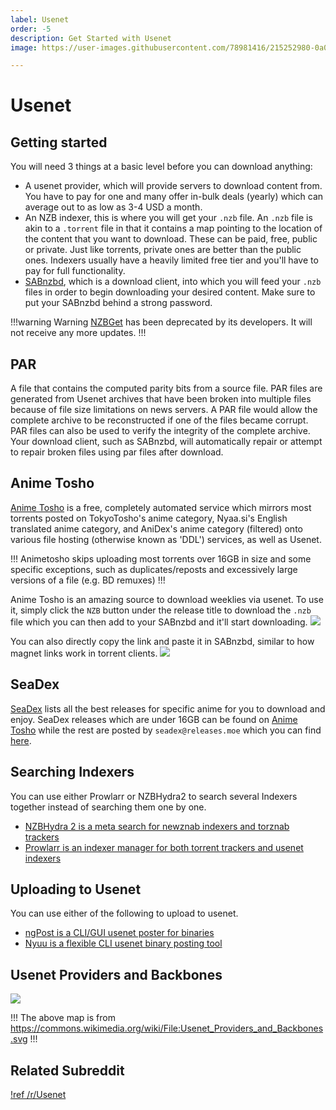 ```yaml
---
label: Usenet
order: -5
description: Get Started with Usenet
image: https://user-images.githubusercontent.com/78981416/215252980-0a038d94-b05c-4e52-83b4-51948df6a591.gif

---
```


# Usenet

## Getting started

You will need 3 things at a basic level before you can download anything:
- A usenet provider, which will provide servers to download content from. You have to pay for one and many offer in-bulk deals (yearly) which can average out to as low as 3-4 USD a month.
- An NZB indexer, this is where you will get your `.nzb` file. An `.nzb` file is akin to a `.torrent` file in that it contains a map pointing to the location of the content that you want to download. These can be paid, free, public or private. Just like torrents, private ones are better than the public ones. Indexers usually have a heavily limited free tier and you'll have to pay for full functionality.
- [SABnzbd](https://sabnzbd.org/), which is a download client, into which you will feed your `.nzb` files in order to begin downloading your desired content. Make sure to put your SABnzbd behind a strong password.

!!!warning Warning
[NZBGet](https://github.com/nzbget/nzbget) has been deprecated by its developers. It will not receive any more updates.
!!!

## PAR

A file that contains the computed parity bits from a source file. PAR files are generated from Usenet archives that have been broken into multiple files because of file size limitations on news servers. A PAR file would allow the complete archive to be reconstructed if one of the files became corrupt. PAR files can also be used to verify the integrity of the complete archive. Your download client, such as SABnzbd, will automatically repair or attempt to repair broken files using par files after download.

## Anime Tosho

[Anime Tosho](https://animetosho.org/) is a free, completely automated service which mirrors most torrents posted on TokyoTosho's anime category, Nyaa.si's English translated anime category, and AniDex's anime category (filtered) onto various file hosting (otherwise known as 'DDL') services, as well as Usenet.

!!!
Animetosho skips uploading most torrents over 16GB in size and some specific exceptions, such as duplicates/reposts and excessively large versions of a file (e.g. BD remuxes)
!!!

Anime Tosho is an amazing source to download weeklies via usenet.
To use it, simply click the `NZB` button under the release title to download the `.nzb` file which you can then add to your SABnzbd and it'll start downloading.
![](https://user-images.githubusercontent.com/78981416/215181082-b1c273ed-9a2a-4b4f-a52d-e069df152645.png)

You can also directly copy the link and paste it in SABnzbd, similar to how magnet links work in torrent clients.
![](https://user-images.githubusercontent.com/78981416/215181096-ebc1c2ce-0187-4cf2-acb2-dcc67abeec6b.png)

## SeaDex

[SeaDex](https://releases.moe/) lists all the best releases for specific anime for you to download and enjoy. SeaDex releases which are under 16GB can be found on [Anime Tosho](https://animetosho.org/) while the rest are posted by `seadex@releases.moe` which you can find [here](https://www.nzbking.com/poster/seadex@releases.moe).

## Searching Indexers

You can use either Prowlarr or NZBHydra2 to search several Indexers together instead of searching them one by one.
- [NZBHydra 2 is a meta search for newznab indexers and torznab trackers](https://github.com/theotherp/nzbhydra2)
- [Prowlarr is an indexer manager for both torrent trackers and usenet indexers](https://github.com/Prowlarr/Prowlarr)

## Uploading to Usenet
You can use either of the following to upload to usenet.
- [ngPost is a CLI/GUI usenet poster for binaries](https://github.com/mbruel/ngPost)
- [Nyuu is a flexible CLI usenet binary posting tool](https://github.com/animetosho/Nyuu)

## Usenet Providers and Backbones

![](https://user-images.githubusercontent.com/78981416/215181155-f6633053-4f7c-4f3b-8a0a-e35c215c7193.png)

!!!
The above map is from https://commons.wikimedia.org/wiki/File:Usenet_Providers_and_Backbones.svg
!!!

## Related Subreddit
[!ref /r/Usenet](https://www.reddit.com/r/usenet/)
